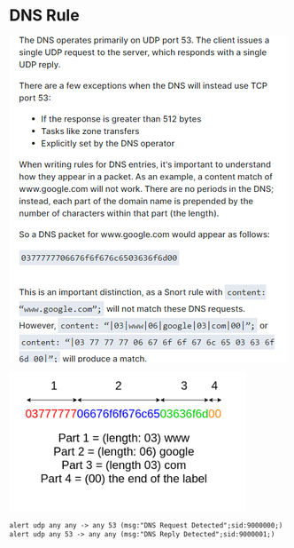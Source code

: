 # DNS Rule

![](<../../../.gitbook/assets/image (7).png>)

![](<../../../.gitbook/assets/image (33).png>)





```
alert udp any any -> any 53 (msg:"DNS Request Detected";sid:9000000;)
alert udp any 53 -> any any (msg:"DNS Reply Detected";sid:9000001;)
```
